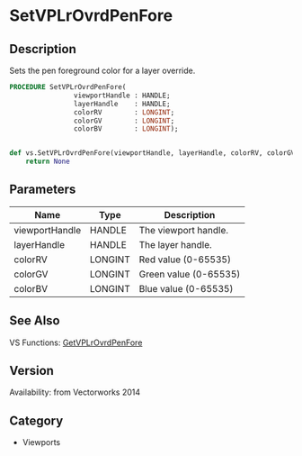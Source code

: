 # SetVPLrOvrdPenFore

## Description
Sets the pen foreground color for a layer override.

```pascal
PROCEDURE SetVPLrOvrdPenFore(
				viewportHandle : HANDLE;
				layerHandle    : HANDLE;
				colorRV        : LONGINT;
				colorGV        : LONGINT;
				colorBV        : LONGINT);
```

```python

def vs.SetVPLrOvrdPenFore(viewportHandle, layerHandle, colorRV, colorGV, colorBV):
    return None
```

## Parameters
|Name|Type|Description|
|---|---|---|
|viewportHandle|HANDLE|The viewport handle.|
|layerHandle|HANDLE|The layer handle.|
|colorRV|LONGINT|Red value (0-65535)|
|colorGV|LONGINT|Green value (0-65535)|
|colorBV|LONGINT|Blue value (0-65535)|

## See Also
VS Functions:
[GetVPLrOvrdPenFore](GetVPLrOvrdPenFore.md)

## Version
Availability: from Vectorworks 2014
## Category
* Viewports

